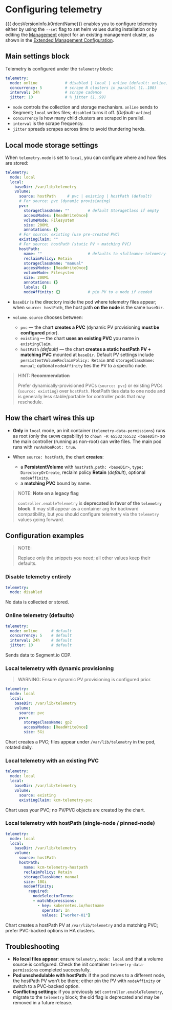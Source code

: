 # Configuring telemetry

{{{ docsVersionInfo.k0rdentName}}} enables you to configure telemetry either by using the `--set` flag to set helm values during installation
or by editing the [Management](../../reference/crds/index.md#management) object for an existing management cluster, as
shown in the [Extended Management Configuration](../appendix-extend-mgmt.md#configuring-telemetry).

## Main settings block

Telemetry is configured under the `telemetry` block:

```yaml
telemetry:
  mode: online            # disabled | local | online (default: online)
  concurrency: 5          # scrape N clusters in parallel (1..100)
  interval: 24h           # scrape cadence
  jitter: 10              # % jitter (1..99)
```

* `mode` controls the collection and storage mechanism. `online` sends to Segment;
  `local` writes files; `disabled` turns it off. *(Default: `online`)*
* `concurrency` is how many child clusters are scraped in parallel.
* `interval` is the scrape frequency.
* `jitter` spreads scrapes across time to avoid thundering herds.

## Local mode storage settings

When `telemetry.mode` is set to `local`, you can configure where and how files are stored:

```yaml
telemetry:
  mode: local
  local:
    baseDir: /var/lib/telemetry
    volume:
      source: hostPath     # pvc | existing | hostPath (default)
      # For source: pvc (dynamic provisioning)
      pvc:
        storageClassName: ""        # default StorageClass if empty
        accessModes: [ReadWriteOnce]
        volumeMode: Filesystem
        size: 200Mi
        annotations: {}
      # For source: existing (use pre-created PVC)
      existingClaim: ""
      # For source: hostPath (static PV + matching PVC)
      hostPath:
        name: ""                    # defaults to <fullname>-telemetry-data
        reclaimPolicy: Retain
        storageClassName: "manual"
        accessModes: [ReadWriteOnce]
        volumeMode: Filesystem
        size: 200Mi
        annotations: {}
        labels: {}
        nodeAffinity: {}            # pin PV to a node if needed
```

* `baseDir` is the directory inside the pod where telemetry files appear;
  when `source: hostPath`, the host path **on the node** is the same `baseDir`.
* `volume.source` chooses between:
  
    - `pvc` — the chart **creates a PVC** (dynamic PV provisioning
      **must be configured** prior).
    - `existing` — the chart **uses an existing PVC** you name in `existingClaim`.
    - `hostPath` *(default)* — the chart **creates a static hostPath PV +
      matching PVC** mounted at `baseDir`.
      Default PV settings include `persistentVolumeReclaimPolicy: Retain`
      and `storageClassName: manual`; optional `nodeAffinity` ties
      the PV to a specific node.

> HINT: **Recommendation**
>
> Prefer dynamically-provisioned PVCs (`source: pvc`) or existing PVCs
> (`source: existing`) over `hostPath`.
> HostPath ties data to one node and is generally less stable/portable
> for controller pods that may reschedule.

## How the chart wires this up

* **Only** in `local` mode, an init container (`telemetry-data-permissions`)
  runs as root (only the `CHOWN` capability)
  to `chown -R 65532:65532 <baseDir>` so the main controller
  (running as non-root) can write files.
  The main pod runs with `runAsNonRoot: true`.
* When `source: hostPath`, the chart **creates**:

    - a **PersistentVolume** with `hostPath.path: <baseDir>`,
      `type: DirectoryOrCreate`, reclaim policy **Retain** (*default*),
      optional `nodeAffinity`.
    - a **matching PVC** bound by name.

> NOTE: **Note on a legacy flag**
>
> `controller.enableTelemetry` is **deprecated in favor of the `telemetry`
> block**. It may still appear as a container arg for backward compatibility,
> but you should configure telemetry via the `telemetry` values going forward.

## Configuration examples

> NOTE:
>
> Replace only the snippets you need; all other values keep their defaults.

### Disable telemetry entirely

```yaml
telemetry:
  mode: disabled
```

No data is collected or stored.

### Online telemetry (defaults)

```yaml
telemetry:
  mode: online      # default
  concurrency: 5    # default
  interval: 24h     # default
  jitter: 10        # default
```

Sends data to Segment.io CDP.

### Local telemetry with dynamic provisioning

> WARNING: Ensure dynamic PV provisioning is configured prior.

```yaml
telemetry:
  mode: local
  local:
    baseDir: /var/lib/telemetry
    volume:
      source: pvc
      pvc:
        storageClassName: gp2
        accessModes: [ReadWriteOnce]
        size: 5Gi
```

Chart creates a PVC; files appear under `/var/lib/telemetry`
in the pod, rotated daily.

### Local telemetry with an existing PVC

```yaml
telemetry:
  mode: local
  local:
    baseDir: /var/lib/telemetry
    volume:
      source: existing
      existingClaim: kcm-telemetry-pvc
```

Chart uses your PVC; no PV/PVC objects are created by the chart.

### Local telemetry with hostPath (single-node / pinned-node)

```yaml
telemetry:
  mode: local
  local:
    baseDir: /var/lib/telemetry
    volume:
      source: hostPath
      hostPath:
        name: kcm-telemetry-hostpath
        reclaimPolicy: Retain
        storageClassName: manual
        size: 10Gi
        nodeAffinity:
          required:
            nodeSelectorTerms:
            - matchExpressions:
              - key: kubernetes.io/hostname
                operator: In
                values: ["worker-01"]
```

Chart creates a hostPath PV at `/var/lib/telemetry` and a matching PVC;
prefer PVC-backed options in HA clusters.

## Troubleshooting

* **No local files appear**:
  ensure `telemetry.mode: local` and that a volume source is configured.
  Check the init container `telemetry-data-permissions` completed successfully.
* **Pod unschedulable with hostPath**:
  if the pod moves to a different node, the hostPath PV won’t be there;
  either pin the PV with `nodeAffinity` or switch to a PVC-backed option.
* **Conflicting settings**:
  if you previously set `controller.enableTelemetry`, migrate to the
  `telemetry` block; the old flag is deprecated and may be removed in a
  future release.
